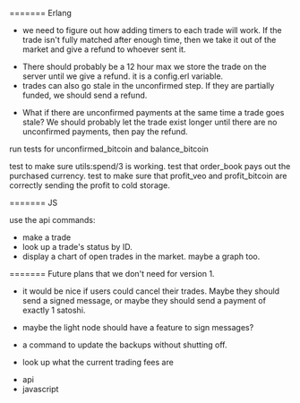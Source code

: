 ======= Erlang

* we need to figure out how adding timers to each trade will work. If the trade isn't fully matched after enough time, then we take it out of the market and give a refund to whoever sent it.
- There should probably be a 12 hour max we store the trade on the server until we give a refund. it is a config.erl variable.
- trades can also go stale in the unconfirmed step. If they are partially funded, we should send a refund.
 * What if there are unconfirmed payments at the same time a trade goes stale? We should probably let the trade exist longer until there are no unconfirmed payments, then pay the refund.

run tests for unconfirmed_bitcoin and balance_bitcoin

test to make sure utils:spend/3 is working.
test that order_book pays out the purchased currency.
test to make sure that profit_veo and profit_bitcoin are correctly sending the profit to cold storage.


======= JS

use the api commands:
* make a trade
* look up a trade's status by ID.
* display a chart of open trades in the market. maybe a graph too.



======= Future plans that we don't need for version 1.

* it would be nice if users could cancel their trades. Maybe they should send a signed message, or maybe they should send a payment of exactly 1 satoshi.
- maybe the light node should have a feature to sign messages?

* a command to update the backups without shutting off.

* look up what the current trading fees are
- api
- javascript